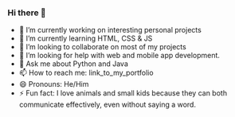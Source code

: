 ### Hi there 👋
- 🔭 I’m currently working on interesting personal projects
- 🌱 I’m currently learning HTML, CSS & JS
- 👯 I’m looking to collaborate on most of my projects
- 🤔 I’m looking for help with web and mobile app development.
- 💬 Ask me about Python and Java 
- 📫 How to reach me: link_to_my_portfolio
- 😄 Pronouns: He/Him
- ⚡ Fun fact: I love animals and small kids because they can both communicate effectively, even without saying a word.

<!--
**HATUNGIMANA/HATUNGIMANA** is a ✨ _special_ ✨ repository because its `README.md` (this file) appears on your GitHub profile.
-->

